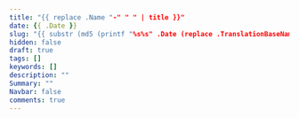 ```yaml
---
title: "{{ replace .Name "-" " " | title }}"
date: {{ .Date }}
slug: "{{ substr (md5 (printf "%s%s" .Date (replace .TranslationBaseName "-" " " | title))) 4 8 }}"
hidden: false
draft: true
tags: []
keywords: []
description: ""
Summary: ""
Navbar: false
comments: true
---
```




<!--more-->
